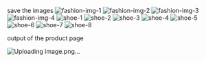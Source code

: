 save the images
![fashion-img-1](https://github.com/user-attachments/assets/6efe3f60-da24-4b98-aaa5-b29a49b90e6b)
![fashion-img-2](https://github.com/user-attachments/assets/649a9b8b-212a-4dcd-aacf-2c23e15fc681)
![fashion-img-3](https://github.com/user-attachments/assets/5f1f8cad-dbe5-43d2-a07d-6b454e46f87a)
![fashion-img-4](https://github.com/user-attachments/assets/be865925-6edd-4ca0-bade-3f3d5175c8d9)
![shoe-1](https://github.com/user-attachments/assets/7194e8b0-4138-434d-b058-241c0fd7ab0e)
![shoe-2](https://github.com/user-attachments/assets/31f56a57-77f8-4e6f-bb9f-3f76bfccc653)
![shoe-3](https://github.com/user-attachments/assets/9b84c168-b4bb-457c-8ece-4f34a71c7dd2)
![shoe-4](https://github.com/user-attachments/assets/883f97c9-1254-4eef-bb94-bab404b29e2c)
![shoe-5](https://github.com/user-attachments/assets/0329b27f-0a49-46be-a3a4-b6085be90a13)
![shoe-6](https://github.com/user-attachments/assets/cb463c9e-14b7-45c8-9ad5-8a0785c72d0f)
![shoe-7](https://github.com/user-attachments/assets/32543513-9125-481e-9ff2-d015d37601e3)
![shoe-8](https://github.com/user-attachments/assets/ea44839f-8b47-4b90-ba30-b8d128f440fe)


output of the product page



 ![Uploading image.png…]()
